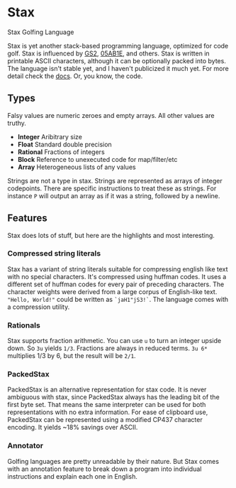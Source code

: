 # Stax
Stax Golfing Language

Stax is yet another stack-based programming language, optimized for code golf.  Stax is influenced by [GS2](https://github.com/nooodl/gs2), [05AB1E](https://github.com/Adriandmen/05AB1E), and others.  Stax is written in printable ASCII characters, although it can be optionally packed into bytes.  The language isn't stable yet, and I haven't publicized it much yet.  For more detail check the [docs](docs/README.md).  Or, you know, the code.

## Types
Falsy values are numeric zeroes and empty arrays.  All other values are truthy.
 * **Integer** Aribitrary size
 * **Float** Standard double precision
 * **Rational** Fractions of integers
 * **Block** Reference to unexecuted code for map/filter/etc
 * **Array** Heterogeneous lists of any values

Strings are not a type in stax.  Strings are represented as arrays of integer codepoints.  There are specific instructions to treat these as strings.  For instance `P` will output an array as if it was a string, followed by a newline.

## Features
Stax does lots of stuff, but here are the highlights and most interesting.

### Compressed string literals
Stax has a variant of string literals suitable for compressing english like text with no special characters.  It's compressed using huffman codes.  It uses a different set of huffman codes for every pair of preceding characters.  The character weights were derived from a large corpus of English-like text.  `"Hello, World!"` could be written as  `` `jaH1"jS3!` ``.  The language comes with a compression utility.

### Rationals
Stax supports fraction arithmetic.  You can use `u` to turn an integer upside down. So `3u` yields `1/3`.  Fractions are always in reduced terms.  `3u 6*` multiplies 1/3 by 6, but the result will be `2/1`.

### PackedStax
PackedStax is an alternative representation for stax code.  It is never ambiguous with stax, since PackedStax always has the leading bit of the first byte set.  That means the same interpreter can be used for both representations with no extra information.  For ease of clipboard use, PackedStax can be represented using a modified CP437 character encoding.  It yields ~18% savings over ASCII.

### Annotator
Golfing languages are pretty unreadable by their nature.  But Stax comes with an annotation feature to break down a program into individual instructions and explain each one in English.
